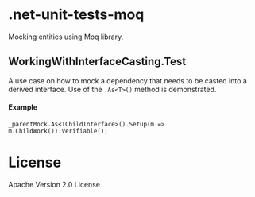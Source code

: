 # .net-unit-tests-moq
Mocking entities using Moq library.

## WorkingWithInterfaceCasting.Test
A use case on how to mock a dependency that needs to be casted into a derived interface.
Use of the `.As<T>()` method is demonstrated.

#### Example
```
_parentMock.As<IChildInterface>().Setup(m => m.ChildWork()).Verifiable();
```

# License
Apache Version 2.0 License
